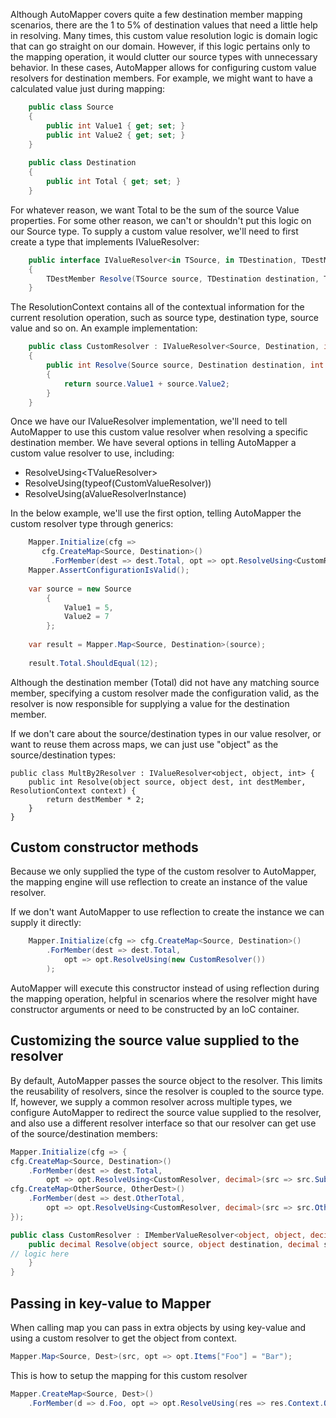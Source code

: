 Although AutoMapper covers quite a few destination member mapping scenarios, there are the 1 to 5% of destination values that need a little help in resolving.  Many times, this custom value resolution logic is domain logic that can go straight on our domain.  However, if this logic pertains only to the mapping operation, it would clutter our source types with unnecessary behavior.  In these cases, AutoMapper allows for configuring custom value resolvers for destination members.  For example, we might want to have a calculated value just during mapping:

```c#
    public class Source
    {
    	public int Value1 { get; set; }
    	public int Value2 { get; set; }
    }
    
    public class Destination
    {
    	public int Total { get; set; }
    }
```

For whatever reason, we want Total to be the sum of the source Value properties.  For some other reason, we can't or shouldn't put this logic on our Source type.  To supply a custom value resolver, we'll need to first create a type that implements IValueResolver:

```c#
    public interface IValueResolver<in TSource, in TDestination, TDestMember>
    {
    	TDestMember Resolve(TSource source, TDestination destination, TDestMember destMember, ResolutionContext context);
    }
```

The ResolutionContext contains all of the contextual information for the current resolution operation, such as source type, destination type, source value and so on.  An example implementation:
```c#
    public class CustomResolver : IValueResolver<Source, Destination, int>
    {
    	public int Resolve(Source source, Destination destination, int member, ResolutionContext context)
    	{
            return source.Value1 + source.Value2;
    	}
    }
```

Once we have our IValueResolver implementation, we'll need to tell AutoMapper to use this custom value resolver when resolving a specific destination member.  We have several options in telling AutoMapper a custom value resolver to use, including:

* ResolveUsing&lt;TValueResolver&gt;
* ResolveUsing(typeof(CustomValueResolver))
* ResolveUsing(aValueResolverInstance)

In the below example, we'll use the first option, telling AutoMapper the custom resolver type through generics:

```c#
    Mapper.Initialize(cfg => 
       cfg.CreateMap<Source, Destination>()
    	 .ForMember(dest => dest.Total, opt => opt.ResolveUsing<CustomResolver>());
    Mapper.AssertConfigurationIsValid();
    
    var source = new Source
    	{
    		Value1 = 5,
    		Value2 = 7
    	};
    
    var result = Mapper.Map<Source, Destination>(source);
    
    result.Total.ShouldEqual(12);
```

Although the destination member (Total) did not have any matching source member, specifying a custom resolver made the configuration valid, as the resolver is now responsible for supplying a value for the destination member.  

If we don't care about the source/destination types in our value resolver, or want to reuse them across maps, we can just use "object" as the source/destination types:

```
public class MultBy2Resolver : IValueResolver<object, object, int> {
    public int Resolve(object source, object dest, int destMember, ResolutionContext context) {
        return destMember * 2;
    }
}
```

## Custom constructor methods
Because we only supplied the type of the custom resolver to AutoMapper, the mapping engine will use reflection to create an instance of the value resolver.

If we don't want AutoMapper to use reflection to create the instance we can supply it directly:

```c#
    Mapper.Initialize(cfg => cfg.CreateMap<Source, Destination>()
    	.ForMember(dest => dest.Total, 
    		opt => opt.ResolveUsing(new CustomResolver())
    	);
```

AutoMapper will execute this constructor instead of using reflection during the mapping operation, helpful in scenarios where the resolver might have constructor arguments or need to be constructed by an IoC container.
## Customizing the source value supplied to the resolver
By default, AutoMapper passes the source object to the resolver. This limits the reusability of resolvers, since the resolver is coupled to the source type. If, however, we supply a common resolver across multiple types, we configure AutoMapper to redirect the source value supplied to the resolver, and also use a different resolver interface so that our resolver can get use of the source/destination members:
```c#
Mapper.Initialize(cfg => {
cfg.CreateMap<Source, Destination>()
    .ForMember(dest => dest.Total,
        opt => opt.ResolveUsing<CustomResolver, decimal>(src => src.SubTotal));
cfg.CreateMap<OtherSource, OtherDest>()
    .ForMember(dest => dest.OtherTotal,
        opt => opt.ResolveUsing<CustomResolver, decimal>(src => src.OtherSubTotal));
});

public class CustomResolver : IMemberValueResolver<object, object, decimal, decimal> {
    public decimal Resolve(object source, object destination, decimal sourceMember, decimal destinationMember, ResolutionContext context) {
// logic here
    }
}
```

## Passing in key-value to Mapper
When calling map you can pass in extra objects by using key-value and using a custom resolver to get the object from context.
```c#
Mapper.Map<Source, Dest>(src, opt => opt.Items["Foo"] = "Bar");
```

This is how to setup the mapping for this custom resolver
```c#
Mapper.CreateMap<Source, Dest>()
    .ForMember(d => d.Foo, opt => opt.ResolveUsing(res => res.Context.Options.Items["Foo"]));
```
